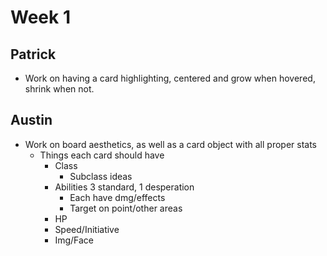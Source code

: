 # Week 1
## Patrick
  * Work on having a card highlighting, centered and grow when hovered, shrink when not.
  
## Austin
  * Work on board aesthetics, as well as a card object with all proper stats
    * Things each card should have
      * Class
        * Subclass ideas
      * Abilities 3 standard, 1 desperation
        * Each have dmg/effects
        * Target on point/other areas
      * HP
      * Speed/Initiative
      * Img/Face
